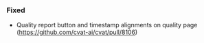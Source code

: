 ### Fixed

- Quality report button and timestamp alignments on quality page
  (<https://github.com/cvat-ai/cvat/pull/8106>)
